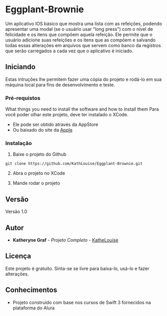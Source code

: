 # Eggplant-Brownie

Um aplicativo IOS básico que mostra uma lista com as refeições, podendo apresentar uma modal (se o usuário usar "long press") com o nível de felicidade e os itens que compõem aquela refeição.
Ele permite que o usuário adicione suas refeições e os itens que as compõem e salvando todas essas alterações em arquivos que servem como banco da registros que serão carregados a cada vez que o aplicativo é iniciado.

## Iniciando

Estas intruções lhe permitem fazer uma cópia do projeto e rodá-lo em sua máquina local para fins de desenvolvimento e teste. 

### Pré-requistos

What things you need to install the software and how to install them
Para você poder olhar este projeto, deve ter instalado o XCode.

* Ele pode ser obtido através da AppStore
* Ou baixado do site da [Apple](https://developer.apple.com/develop/)

### Instalação

 1. Baixe o projeto do Github
 
 ```
 git clone https://github.com/KathLouise/Eggplant-Brownie.git
 ```
 2. Abra o projeto no XCode
 
 3. Mande rodar o projeto

## Versão

Versão 1.0

## Autor

* **Katheryne Graf** - *Projeto Completo* - [KatheLouise](https://github.com/KathLouise)

## Licença

Este projeto é gratuito. 
Sinta-se se livre para baixa-lo, usá-lo e fazer alterações.

## Conhecimentos

* Projeto construído com base nos cursos de Swift 3 fornecidos na plataforma do Alura
